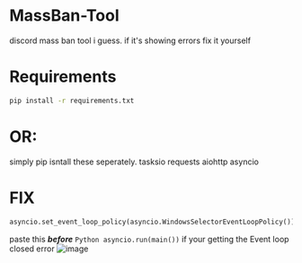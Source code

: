 # MassBan-Tool
discord mass ban tool i guess. if it's showing errors fix it yourself

# Requirements
```bash
pip install -r requirements.txt
```
# OR:
simply pip isntall these seperately.
tasksio
requests
aiohttp
asyncio


# FIX
```Python
asyncio.set_event_loop_policy(asyncio.WindowsSelectorEventLoopPolicy())
```
paste this ***before*** ```Python asyncio.run(main())``` if your getting the Event loop closed error
![image](https://user-images.githubusercontent.com/123038077/230219014-bc5e66dc-b237-496c-b5a0-d2e1e28d642e.png)
